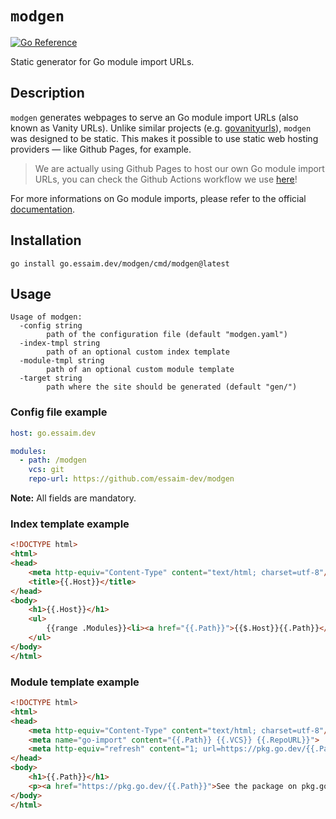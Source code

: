 # `modgen`
[![Go Reference](https://pkg.go.dev/badge/go.essaim.dev/modgen.svg)](https://pkg.go.dev/go.essaim.dev/modgen)

Static generator for Go module import URLs. 

## Description
`modgen` generates webpages to serve an Go module import URLs (also known as Vanity URLs).
Unlike similar projects (e.g. [govanityurls](https://github.com/GoogleCloudPlatform/govanityurls/tree/master)), `modgen` was designed to be static. This makes it possible to use static web hosting providers — like Github Pages, for example.
> We are actually using Github Pages to host our own Go module import URLs,
> you can check the Github Actions workflow we use [here](https://github.com/essaim-dev/go.essaim.dev/blob/main/.github/workflows/modgen-gh-pages.yml)!

For more informations on Go module imports, please refer to the official [documentation](https://go.dev/ref/mod#serving-from-proxy).

## Installation
```
go install go.essaim.dev/modgen/cmd/modgen@latest
```

## Usage

```
Usage of modgen:
  -config string
        path of the configuration file (default "modgen.yaml")
  -index-tmpl string
        path of an optional custom index template
  -module-tmpl string
        path of an optional custom module template
  -target string
        path where the site should be generated (default "gen/")
```
### Config file example
```yaml
host: go.essaim.dev

modules:
  - path: /modgen
    vcs: git
    repo-url: https://github.com/essaim-dev/modgen
```
**Note:** All fields are mandatory.

### Index template example
```html
<!DOCTYPE html>
<html>
<head>
	<meta http-equiv="Content-Type" content="text/html; charset=utf-8"/>
	<title>{{.Host}}</title>
</head>
<body>
	<h1>{{.Host}}</h1>
	<ul>
		{{range .Modules}}<li><a href="{{.Path}}">{{$.Host}}{{.Path}}</a></li>{{end}}
	</ul>
</body>
</html>
```

### Module template example
```html
<!DOCTYPE html>
<html>
<head>
	<meta http-equiv="Content-Type" content="text/html; charset=utf-8"/>
	<meta name="go-import" content="{{.Path}} {{.VCS}} {{.RepoURL}}">
	<meta http-equiv="refresh" content="1; url=https://pkg.go.dev/{{.Path}}">
</head>
<body>
	<h1>{{.Path}}</h1>
	<p><a href="https://pkg.go.dev/{{.Path}}">See the package on pkg.go.dev</a>.</p>
</body>
</html>
```
